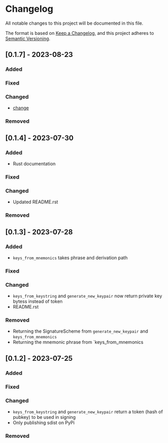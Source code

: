 # Changelog

All notable changes to this project will be documented in this file.

The format is based on [Keep a Changelog](https://keepachangelog.com/en/1.0.0/),
and this project adheres to [Semantic Versioning](https://semver.org/spec/v2.0.0.html).

## [0.1.7] - 2023-08-23

### Added

### Fixed

### Changed

- [change](https://github.com/FrankC01/pysui-fastcrypto/issues/1)

### Removed

## [0.1.4] - 2023-07-30

### Added

- Rust documentation

### Fixed

### Changed

- Updated README.rst

### Removed


## [0.1.3] - 2023-07-28

### Added

- `keys_from_mnemonics` takes phrase and derivation path

### Fixed

### Changed

- `keys_from_keystring` and `generate_new_keypair` now return private key bytess instead of token
- README.rst

### Removed

- Returning the SignatureScheme from `generate_new_keypair` and `keys_from_mnemonics`
- Returning the mnemonic phrase from `keys_from_mnemonics

## [0.1.2] - 2023-07-25

### Added

### Fixed

### Changed

- `keys_from_keystring` and `generate_new_keypair` return a token (hash of pubkey) to be used in signing
- Only publishing sdist on PyPi

### Removed
